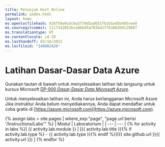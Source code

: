 ```yaml
---
title: Petunjuk Host Online
permalink: index.html
layout: home
ms.openlocfilehash: 928f59a9cdc6a3f70d5ad651fb1b5a45b405cee8
ms.sourcegitcommit: 1117342052bce0bbd5a703bd1f763862b9129807
ms.translationtype: HT
ms.contentlocale: id-ID
ms.lasthandoff: 03/16/2022
ms.locfileid: "140682426"
---
```

# <a name="azure-data-fundamentals-exercises"></a>Latihan Dasar-Dasar Data Azure

Gunakan tautan di bawah untuk menyelesaikan latihan lab langsung untuk kursus Microsoft [DP-900 *Dasar-Dasar Data Microsoft Azure*](https://docs.microsoft.com/learn/certifications/courses/dp-900t00).

Untuk menyelesaikan latihan ini, Anda harus berlangganan Microsoft Azure Jika instruktur Anda belum menyediakannya, Anda dapat mendaftar untuk coba gratis di [https://azure.microsoft.com](https://azure.microsoft.com).

{% assign labs = site.pages | where_exp:"page", "page.url berisi '/Instructions/Labs'" %}
| Modul | Laboratorium |
| --- | --- | 
{% for activity in labs  %}| {{ activity.lab.module }} | [{{ activity.lab.title }}{% if activity.lab.type %} - {{ activity.lab.type }}{% endif %}]({{ site.github.url }}{{ activity.url }}) |
{% endfor %}
